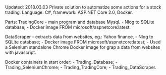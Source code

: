 Updated: 2018.03.03
Private solution to automatize some actions for a stock trading.
Language: C#, framework: ASP.NET Core 2.0, Docker.

Parts:
TradingCore - main program and database Mysql.
    - Nlog to SQLite database;
    - Docker image FROM microsoft/aspnetcore:latest.


DataScraper - extracts data from websites, eg.: Yahoo finance,
    - Nlog to SQLite database;
    - Docker image FROM microsoft/aspnetcore:latest;
    - Used a Selenium standalone Chrome Docker image for grap a data from websites with javascript.

Docker containers in start order:
    - Trading_Database;
    - Trading_SeleniumChrome;
    - Trading_TradingCore;
    - Trading_DataScraper.

